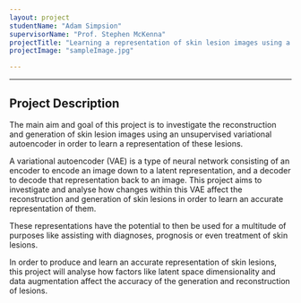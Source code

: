 ```yaml
---
layout: project
studentName: "Adam Simpsion"
supervisorName: "Prof. Stephen McKenna"
projectTitle: "Learning a representation of skin lesion images using a variational autoencoder "
projectImage: "sampleImage.jpg"

---
```

<hr>

## Project Description
The main aim and goal of this project is to investigate the reconstruction and generation of skin lesion images using an unsupervised variational autoencoder in order to learn a representation of these lesions.

A variational autoencoder (VAE) is a type of neural network consisting of an encoder to encode an image down to a latent representation, and a decoder to decode that representation back to an image. This project aims to investigate and analyse how changes within this VAE affect the reconstruction and generation of skin lesions in order to learn an accurate representation of them.

These representations have the potential to then be used for a multitude of purposes like assisting with diagnoses, prognosis or even treatment of skin lesions.

In order to produce and learn an accurate representation of skin lesions, this project will analyse how factors like latent space dimensionality and data augmentation affect the accuracy of the generation and reconstruction of lesions.
